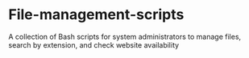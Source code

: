 # File-management-scripts
A collection of Bash scripts for system administrators to manage files, search by extension, and check website availability
